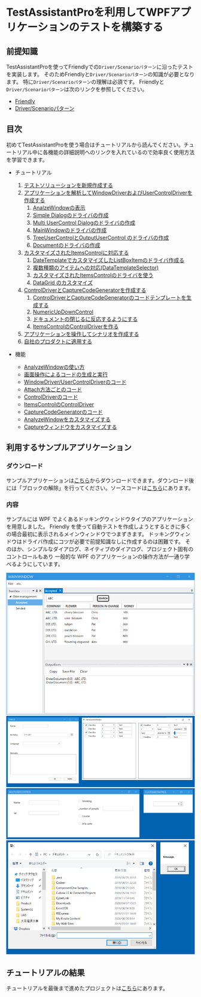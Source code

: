 # TestAssistantProを利用してWPFアプリケーションのテストを構築する

## 前提知識
TestAssistantProを使ってFriendlyでの`Driver/Scenarioパターン`に沿ったテストを実装します。
そのためFriendlyと`Driver/Scenarioパターン`の知識が必要となります。
特に`Driver/Scenarioパターン`の理解は必須です。
Friendlyと`Driver/Scenarioパターン`は次のリンクを参照してください。

+ [Friendly](https://github.com/Codeer-Software/Friendly/blob/master/README.jp.md)
+ [Driver/Scenarioパターン](https://github.com/Codeer-Software/Friendly/blob/master/TestAutomationDesign.jp.md)

## 目次
初めてTestAssistantProを使う場合はチュートリアルから読んでください。チュートリアル中に各機能の詳細説明へのリンクを入れているので効率良く使用方法を学習できます。

- チュートリアル

	1. [テストソリューションを新規作成する](tutorial/Sln.md)
	2. [アプリケーションを解析してWindowDriverおよびUserControlDriverを作成する](tutorial/WindowDriver.md)
		1. [AnalzeWindowの表示](tutorial/WindowDriver1.md)
		2. [Simple Dialogのドライバの作成](tutorial/WindowDriver2.md)
		3. [Multi UserControl Dialogのドライバの作成](tutorial/WindowDriver3.md)
		5. [MainWindowのドライバの作成](tutorial/WindowDriver4.md)
		6. [TreeUserControlとOutputUserControl のドライバの作成](tutorial/WindowDriver5.md)
		7. [Documentのドライバの作成](tutorial/WindowDriver6.md)
	3. [カスタマイズされたItemsControlに対応する](tutorial/ItemsControlDriver.md)
		1. [DateTemplateでカスタマイズしたListBoxItemのドライバ作成る](tutorial/ItemsControlDriver1.md)
		2. [複数種類のアイテムへの対応(DataTemplateSelector)](tutorial/ItemsControlDriver2.md)
		3. [カスタマイズされたItemsControlのドライバを使う](tutorial/ItemsControlDriver3.md)
		4. [DataGrid のカスタマイズ](tutorial/ItemsControlDriver4.md)
	3. [ControlDriverとCaptureCodeGeneratorを作成する](tutorial/ControlDriver.md)
		1. [ControlDriverとCaptureCodeGeneratorのコードテンプレートを生成する](tutorial/ControlDriver1.md)
		2. [NumericUpDownControl](tutorial/ControlDriver2.md)
		3. [ドキュメントの閉じるに反応するようにする](tutorial/ControlDriver3.md)
		4. [ItemsControlのControlDriverを作る](tutorial/ControlDriver4.md)
	4. [アプリケーションを操作してシナリオを作成する](tutorial/Scenario.md)
	5. [自社のプロダクトに適用する](tutorial/Apply.md)

- 機能
  - [AnalyzeWindowの使い方](feature/AnalyzeWindow.md)
  - [画面操作によるコードの生成と実行](feature/CaptureAndExecute.md)
  - [WindowDriver/UserControlDriverのコード](feature/GeneratedCode.md)
  - [Attach方法ごとのコード](feature/Attach.md)
  - [ControlDriverのコード](feature/ControlDriver.md)
  - [ItemsControlのControlDriver](feature/ItemsControlDriver.md)
  - [CaptureCodeGeneratorのコード](feature/CaptureCodeGenerator.md)
  - [AnalyzeWindowをカスタマイズする](feature/CustomizeAnalyzeWindow.md)
  - [Captureウィンドウをカスタマイズする](feature/CustomizeCaptureWindow.md)
 
## 利用するサンプルアプリケーション
### ダウンロード
サンプルアプリケーションは[こちら](https://github.com/Codeer-Software/TestAssistantPro.Manual/releases/download/ver0.2/WpfDockApp.zip)からダウンロードできます。ダウンロード後には「ブロックの解除」を行ってください。ソースコードは[こちら](WpfDockApp)にあります。

### 内容
サンプルには WPF でよくあるドッキングウィンドウタイプのアプリケーションを用意しました。
Friendly を使って自動テストを作成しようとするときに多くの場合最初に表示されるメインウィンドウでつまずきます。
ドッキングウィンドウはドライバ作成にコツが必要で前提知識なしに作成するのは困難です。
そのほか、シンプルなダイアログ、ネイティブのダイアログ、プロジェクト固有のコントロールもあり
一般的な WPF のアプリケーションの操作方法が一通り学べるようにしています。

![DemoApp1.png](Img/DemoApp1.png)
![DemoApp2.png](Img/DemoApp2.png)
![DemoApp3.png](Img/DemoApp3.png)
![DemoApp4.png](Img/DemoApp4.png)

## チュートリアルの結果

チュートリアルを最後まで進めたプロジェクトは[こちら](tutorialResult)にあります。
